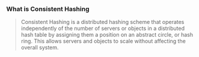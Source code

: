 ### What is Consistent Hashing

> Consistent Hashing is a distributed hashing scheme that operates independently of the number of servers or objects in a distributed hash table by assigning them a position on an abstract circle, or hash ring. 
> This allows servers and objects to scale without affecting the overall system.